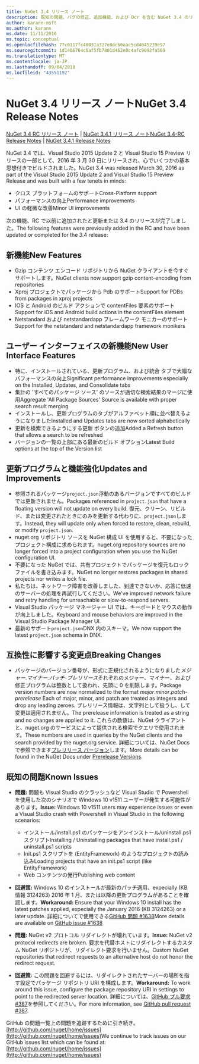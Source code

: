 ```yaml
---
title: NuGet 3.4 リリース ノート
description: 既知の問題、バグの修正、追加機能、および Dcr を含む NuGet 3.4 のリリース ノート。
author: karann-msft
ms.author: karann
ms.date: 11/11/2016
ms.topic: conceptual
ms.openlocfilehash: 77c0117fc40031a327e8dcb0aac5cd4045239e97
ms.sourcegitcommit: 1d1406764c6af5fb7801d462e0c4afc9092fa569
ms.translationtype: MT
ms.contentlocale: ja-JP
ms.lasthandoff: 09/04/2018
ms.locfileid: "43551192"
---
```

# <a name="nuget-34-release-notes"></a><span data-ttu-id="d89cc-103">NuGet 3.4 リリース ノート</span><span class="sxs-lookup"><span data-stu-id="d89cc-103">NuGet 3.4 Release Notes</span></span>

<span data-ttu-id="d89cc-104">[NuGet 3.4 RC リリース ノート](../release-notes/nuget-3.4-RC.md) | [NuGet 3.4.1 リリース ノート](../release-notes/nuget-3.4.1.md)</span><span class="sxs-lookup"><span data-stu-id="d89cc-104">[NuGet 3.4-RC Release Notes](../release-notes/nuget-3.4-RC.md) | [NuGet 3.4.1 Release Notes](../release-notes/nuget-3.4.1.md)</span></span>

<span data-ttu-id="d89cc-105">NuGet 3.4 では、Visual Studio 2015 Update 2 と Visual Studio 15 Preview リリースの一部として、2016 年 3 月 30 日にリリースされ、心でいくつかの基本思想付きでビルドされました。</span><span class="sxs-lookup"><span data-stu-id="d89cc-105">NuGet 3.4 was released March 30, 2016 as part of the Visual Studio 2015 Update 2 and Visual Studio 15 Preview Release and was built with a few tenets in minds:</span></span>

* <span data-ttu-id="d89cc-106">クロス プラットフォームのサポート</span><span class="sxs-lookup"><span data-stu-id="d89cc-106">Cross-Platform support</span></span>
* <span data-ttu-id="d89cc-107">パフォーマンスの向上</span><span class="sxs-lookup"><span data-stu-id="d89cc-107">Performance improvements</span></span>
* <span data-ttu-id="d89cc-108">UI の軽微な改善</span><span class="sxs-lookup"><span data-stu-id="d89cc-108">Minor UI improvements</span></span>

<span data-ttu-id="d89cc-109">次の機能、RC で以前に追加されたと更新または 3.4 のリリースが完了しました。</span><span class="sxs-lookup"><span data-stu-id="d89cc-109">The following features were previously added in the RC and have been updated or completed for the 3.4 release:</span></span>

## <a name="new-features"></a><span data-ttu-id="d89cc-110">新機能</span><span class="sxs-lookup"><span data-stu-id="d89cc-110">New Features</span></span>

* <span data-ttu-id="d89cc-111">Gzip コンテンツ エンコード リポジトリから NuGet クライアントを今すぐサポートします。</span><span class="sxs-lookup"><span data-stu-id="d89cc-111">NuGet clients now support gzip content-encoding from repositories</span></span>
* <span data-ttu-id="d89cc-112">Xproj プロジェクトでパッケージから Pdb のサポート</span><span class="sxs-lookup"><span data-stu-id="d89cc-112">Support for PDBs from packages in xproj projects</span></span>
* <span data-ttu-id="d89cc-113">IOS と Android のビルド アクションで contentFiles 要素のサポート</span><span class="sxs-lookup"><span data-stu-id="d89cc-113">Support for iOS and Android build actions in the contentFiles element</span></span>
* <span data-ttu-id="d89cc-114">Netstandard および netstandardapp フレームワーク モニカーのサポート</span><span class="sxs-lookup"><span data-stu-id="d89cc-114">Support for the netstandard and netstandardapp framework monikers</span></span>

## <a name="new-user-interface-features"></a><span data-ttu-id="d89cc-115">ユーザー インターフェイスの新機能</span><span class="sxs-lookup"><span data-stu-id="d89cc-115">New User Interface Features</span></span>

* <span data-ttu-id="d89cc-116">特に、インストールされている、更新プログラム、および統合 タブで大幅なパフォーマンスの向上</span><span class="sxs-lookup"><span data-stu-id="d89cc-116">Significant performance improvements especially on the Installed, Updates, and Consolidate tabs</span></span>
* <span data-ttu-id="d89cc-117">集計の 'すべてのパッケージ ソース' のソースが適切な検索結果のマージに使用</span><span class="sxs-lookup"><span data-stu-id="d89cc-117">Aggregate 'All Package Sources' Source is available with proper search result merging</span></span>
* <span data-ttu-id="d89cc-118">インストールし、更新プログラムのタブがアルファベット順に並べ替えるようになりました</span><span class="sxs-lookup"><span data-stu-id="d89cc-118">Installed and Updates tabs are now sorted alphabetically</span></span>
* <span data-ttu-id="d89cc-119">更新を検索できるようにする更新 ボタンの追加</span><span class="sxs-lookup"><span data-stu-id="d89cc-119">Added a Refresh button that allows a search to be refreshed</span></span>
* <span data-ttu-id="d89cc-120">バージョンの一覧の上部にある最新のビルド オプション</span><span class="sxs-lookup"><span data-stu-id="d89cc-120">Latest Build options at the top of the Version list</span></span>

## <a name="updates-and-improvements"></a><span data-ttu-id="d89cc-121">更新プログラムと機能強化</span><span class="sxs-lookup"><span data-stu-id="d89cc-121">Updates and Improvements</span></span>

* <span data-ttu-id="d89cc-122">参照されるパッケージ`project.json`浮動のあるバージョンですべてのビルドでは更新されません。</span><span class="sxs-lookup"><span data-stu-id="d89cc-122">Packages referenced in `project.json` that have a floating version will not update on every build.</span></span> <span data-ttu-id="d89cc-123">復元、クリーン、リビルド、または変更されたときにのみを更新する代わりに、`project.json`します。</span><span class="sxs-lookup"><span data-stu-id="d89cc-123">Instead, they will update only when forced to restore, clean, rebuild, or modify `project.json`.</span></span>
* <span data-ttu-id="d89cc-124">nuget.org リポジトリ ソースを NuGet 構成 UI を使用すると、不要になったプロジェクト構成に求められます。</span><span class="sxs-lookup"><span data-stu-id="d89cc-124">nuget.org repository sources are no longer forced into a project configuration when you use the NuGet configuration UI.</span></span>
* <span data-ttu-id="d89cc-125">不要になった NuGet では、共有プロジェクトでパッケージを復元もロック ファイルを書き込みます。</span><span class="sxs-lookup"><span data-stu-id="d89cc-125">NuGet no longer restores packages in shared projects nor writes a lock file.</span></span>
* <span data-ttu-id="d89cc-126">私たちは、ネットワーク障害を改善しました、到達できないか、応答に低速のサーバーの処理を再試行してください。</span><span class="sxs-lookup"><span data-stu-id="d89cc-126">We've improved network failure and retry handling for unreachable or slow-to-respond servers.</span></span>
* <span data-ttu-id="d89cc-127">Visual Studio パッケージ マネージャー UI では、キーボードとマウスの動作が向上しました。</span><span class="sxs-lookup"><span data-stu-id="d89cc-127">Keyboard and mouse behaviors are improved in the Visual Studio Package Manager UI.</span></span>
* <span data-ttu-id="d89cc-128">最新のサポート`project.json`DNX 内のスキーマ。</span><span class="sxs-lookup"><span data-stu-id="d89cc-128">We now support the latest `project.json` schema in DNX.</span></span>

## <a name="breaking-changes"></a><span data-ttu-id="d89cc-129">互換性に影響する変更点</span><span class="sxs-lookup"><span data-stu-id="d89cc-129">Breaking Changes</span></span>

* <span data-ttu-id="d89cc-130">パッケージのバージョン番号が、形式に正規化されるようになりました*メジャー*.*マイナー*.*パッチ*-*プレリリース*それぞれのメジャー、マイナー、および修正プログラムは整数として扱われ、先頭に 0 を削除します。</span><span class="sxs-lookup"><span data-stu-id="d89cc-130">Package version numbers are now normalized to the format *major*.*minor*.*patch*-*prerelease*   Each of major, minor, and patch are treated as integers and drop any leading zeroes.</span></span>  <span data-ttu-id="d89cc-131">プレリリース情報は、文字列として扱うし、して変更は適用されません。</span><span class="sxs-lookup"><span data-stu-id="d89cc-131">The prerelease information is treated as a string and no changes are applied to it.</span></span> <span data-ttu-id="d89cc-132">これらの数値は、NuGet クライアントと、nuget.org のサービスによって提供される検索でクエリで使用されます。</span><span class="sxs-lookup"><span data-stu-id="d89cc-132">These numbers are used in queries by the NuGet clients and the search provided by the nuget.org service.</span></span>  <span data-ttu-id="d89cc-133">詳細については、NuGet Docs で参照できます[プレリリース バージョン](../create-packages/prerelease-packages.md)します。</span><span class="sxs-lookup"><span data-stu-id="d89cc-133">More details can be found in the NuGet Docs under [Prerelease Versions](../create-packages/prerelease-packages.md).</span></span>

## <a name="known-issues"></a><span data-ttu-id="d89cc-134">既知の問題</span><span class="sxs-lookup"><span data-stu-id="d89cc-134">Known Issues</span></span>

* <span data-ttu-id="d89cc-135">**問題:** 問題も Visual Studio のクラッシュなど Visual Studio で Powershell を使用した次のシナリオで Windows 10 v1511 ユーザーが発生する可能性があります。</span><span class="sxs-lookup"><span data-stu-id="d89cc-135">**Issue:** Windows 10 v1511 users may experience issues or even a Visual Studio crash with Powershell in Visual Studio in the following scenarios:</span></span>
    * <span data-ttu-id="d89cc-136">インストール/install.ps1 のパッケージをアンインストール/uninstall.ps1 スクリプト</span><span class="sxs-lookup"><span data-stu-id="d89cc-136">Installing / Uninstalling packages that have install.ps1 / uninstall.ps1 scripts</span></span>
    * <span data-ttu-id="d89cc-137">Init.ps1 スクリプトを (EntityFramework) のようなプロジェクトの読み込み</span><span class="sxs-lookup"><span data-stu-id="d89cc-137">Loading projects that have an init.ps1 script (like EntityFramework)</span></span>
    * <span data-ttu-id="d89cc-138">Web コンテンツの発行</span><span class="sxs-lookup"><span data-stu-id="d89cc-138">Publishing web content</span></span>

* <span data-ttu-id="d89cc-139">**回避策:** Windows 10 のインストールが最新のパッチ適用、expecially (KB 情報 3124263) 2016 年 1 月、または以降の更新プログラムがあることを確認します。</span><span class="sxs-lookup"><span data-stu-id="d89cc-139">**Workaround:** Ensure that your Windows 10 install has the latest patches applied, expecially the January 2016 (KB 3124263) or a later update.</span></span>  <span data-ttu-id="d89cc-140">詳細についてで使用できる[GitHub 問題 #1638](http://github.com/nuget/home/issues/1638)</span><span class="sxs-lookup"><span data-stu-id="d89cc-140">More details are available on [GitHub issue #1638](http://github.com/nuget/home/issues/1638)</span></span>

* <span data-ttu-id="d89cc-141">**問題:** NuGet v2 プロトコル リダイレクトが壊れています。</span><span class="sxs-lookup"><span data-stu-id="d89cc-141">**Issue:** NuGet v2 protocol redirects are broken.</span></span>
<span data-ttu-id="d89cc-142">要求を代替ホストにリダイレクトするカスタム NuGet リポジトリが、リダイレクト要求を行いません。</span><span class="sxs-lookup"><span data-stu-id="d89cc-142">Custom NuGet repositories that redirect requests to an alternative host do not honor the redirect request.</span></span>
* <span data-ttu-id="d89cc-143">**回避策:** この問題を回避するには、リダイレクトされたサーバーの場所を指す設定でパッケージ リポジトリ URI を構成します。</span><span class="sxs-lookup"><span data-stu-id="d89cc-143">**Workaround:**  To work around this issue, configure the package repository URI in settings to point to the redirected server location.</span></span>
<span data-ttu-id="d89cc-144">詳細については、[GitHub プル要求 #387](https://github.com/NuGet/NuGet.Client/pull/387)を参照してください。</span><span class="sxs-lookup"><span data-stu-id="d89cc-144">For more information, see [GitHub pull request #387](https://github.com/NuGet/NuGet.Client/pull/387).</span></span>

<span data-ttu-id="d89cc-145">GitHub の問題一覧上の問題を追跡するために引き続き。 [http://github.com/nuget/home/issues](http://github.com/nuget/home/issues)</span><span class="sxs-lookup"><span data-stu-id="d89cc-145">We continue to track issues on our GitHub issues list which can be found at: [http://github.com/nuget/home/issues](http://github.com/nuget/home/issues)</span></span>